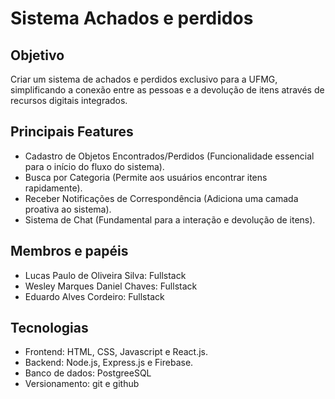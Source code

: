 # Sistema Achados e perdidos

## Objetivo
Criar um sistema de achados e perdidos exclusivo para a UFMG, simplificando a conexão entre as pessoas e a devolução de itens através de recursos digitais integrados.

## Principais Features
- Cadastro de Objetos Encontrados/Perdidos (Funcionalidade essencial para o início do fluxo do sistema).
- Busca por Categoria (Permite aos usuários encontrar itens rapidamente).
- Receber Notificações de Correspondência (Adiciona uma camada proativa ao sistema).
- Sistema de Chat (Fundamental para a interação e devolução de itens).

## Membros e papéis
- Lucas Paulo de Oliveira Silva: Fullstack
- Wesley Marques Daniel Chaves: Fullstack
- Eduardo Alves Cordeiro: Fullstack

## Tecnologias
- Frontend: HTML, CSS, Javascript e React.js.  
- Backend: Node.js, Express.js e Firebase.
- Banco de dados: PostgreeSQL
- Versionamento: git e github